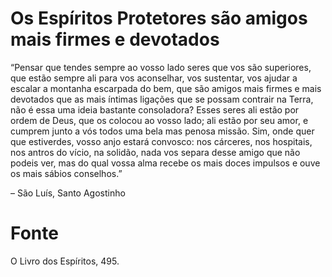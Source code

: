 # Os Espíritos Protetores são amigos mais firmes e devotados

“Pensar que tendes sempre ao vosso lado seres que vos são superiores, que estão sempre ali para vos aconselhar, vos sustentar, vos ajudar a escalar a montanha escarpada do bem, que são amigos mais firmes e mais devotados que as mais íntimas ligações que se possam contrair na Terra, não é essa uma ideia bastante consoladora? Esses seres ali estão por ordem de Deus, que os colocou ao vosso lado; ali estão por seu amor, e cumprem junto a vós todos uma bela mas penosa missão. Sim, onde quer que estiverdes, vosso anjo estará convosco: nos cárceres, nos hospitais, nos antros do vício, na solidão, nada vos separa desse amigo que não podeis ver, mas do qual vossa alma recebe os mais doces impulsos e ouve os mais sábios conselhos.”

– São Luís, Santo Agostinho

# Fonte
O Livro dos Espíritos, 495.